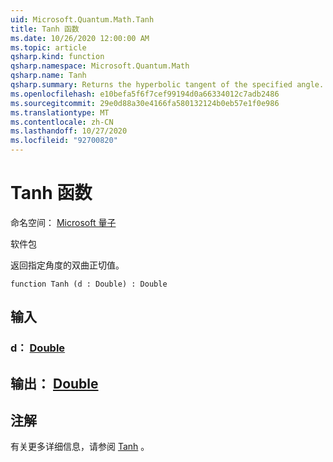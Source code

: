 ```yaml
---
uid: Microsoft.Quantum.Math.Tanh
title: Tanh 函数
ms.date: 10/26/2020 12:00:00 AM
ms.topic: article
qsharp.kind: function
qsharp.namespace: Microsoft.Quantum.Math
qsharp.name: Tanh
qsharp.summary: Returns the hyperbolic tangent of the specified angle.
ms.openlocfilehash: e10befa5f6f7cef99194d0a66334012c7adb2486
ms.sourcegitcommit: 29e0d88a30e4166fa580132124b0eb57e1f0e986
ms.translationtype: MT
ms.contentlocale: zh-CN
ms.lasthandoff: 10/27/2020
ms.locfileid: "92700820"
---
```

# <a name="tanh-function"></a>Tanh 函数

命名空间： [Microsoft 量子](xref:Microsoft.Quantum.Math)

软件包 [](https://nuget.org/packages/)


返回指定角度的双曲正切值。

```qsharp
function Tanh (d : Double) : Double
```


## <a name="input"></a>输入

### <a name="d--double"></a>d： [Double](xref:microsoft.quantum.lang-ref.double)





## <a name="output--double"></a>输出： [Double](xref:microsoft.quantum.lang-ref.double)



## <a name="remarks"></a>注解

有关更多详细信息，请参阅 [Tanh](https://docs.microsoft.com/dotnet/api/system.math.tanh) 。